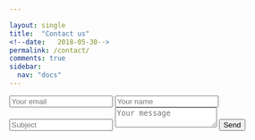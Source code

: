 ```yaml
---

layout: single
title:  "Contact us"
<!--date:   2018-05-30-->
permalink: /contact/
comments: true
sidebar:
  nav: "docs"
---
```






<form method="POST" action="https://formspree.io/gongchuqiao@gmail.com">
  <input type="email" name="email" placeholder="Your email">
  <input type="text" name="name" placeholder="Your name">
  <input type="text" name="subject" placeholder="Subject">
  <textarea name="message" placeholder="Your message"></textarea>
  <button type="submit">Send</button>
</form>